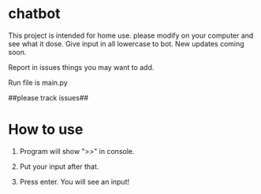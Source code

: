 # chatbot

This project is intended for home use.
please modify on your computer and see what it dose.
Give input in all lowercase to bot.
New updates coming soon.

Report in issues things you may want to add.

Run file is main.py

##please track issues##

# How to use
1. Program will show ">>" in console.

2. Put your input after that.

3. Press enter. You will see an input!

